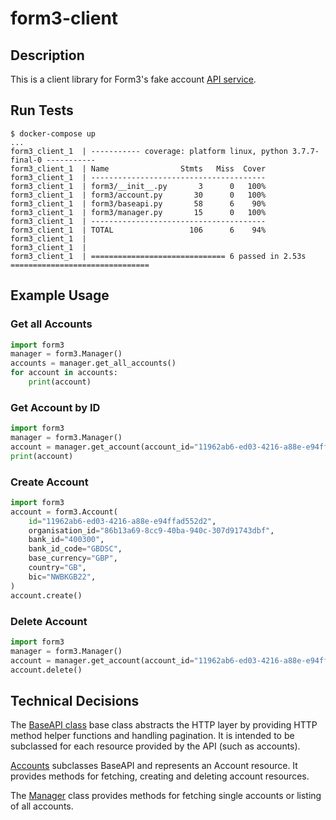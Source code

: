 # form3-client

## Description

This is a client library for Form3's fake account [API service](https://github.com/form3tech-oss/interview-accountapi).

## Run Tests

```
$ docker-compose up
...
form3_client_1  | ----------- coverage: platform linux, python 3.7.7-final-0 -----------
form3_client_1  | Name                Stmts   Miss  Cover
form3_client_1  | ---------------------------------------
form3_client_1  | form3/__init__.py       3      0   100%
form3_client_1  | form3/account.py       30      0   100%
form3_client_1  | form3/baseapi.py       58      6    90%
form3_client_1  | form3/manager.py       15      0   100%
form3_client_1  | ---------------------------------------
form3_client_1  | TOTAL                 106      6    94%
form3_client_1  | 
form3_client_1  | 
form3_client_1  | ============================== 6 passed in 2.53s ===============================
```

## Example Usage

### Get all Accounts

```python
import form3
manager = form3.Manager()
accounts = manager.get_all_accounts()
for account in accounts:
    print(account)
```

### Get Account by ID

```python
import form3
manager = form3.Manager()
account = manager.get_account(account_id="11962ab6-ed03-4216-a88e-e94ffad552d2")
print(account)
```

### Create Account

```python
import form3
account = form3.Account(
    id="11962ab6-ed03-4216-a88e-e94ffad552d2",
    organisation_id="86b13a69-8cc9-40ba-940c-307d91743dbf",
    bank_id="400300",
    bank_id_code="GBDSC",
    base_currency="GBP",
    country="GB",
    bic="NWBKGB22",
)
account.create()
```

### Delete Account

```python
import form3
manager = form3.Manager()
account = manager.get_account(account_id="11962ab6-ed03-4216-a88e-e94ffad552d2")
account.delete()
```

## Technical Decisions

The [BaseAPI class](https://github.com/serain/form3-client/blob/master/form3/baseapi.py#L24) base class abstracts the HTTP layer by providing HTTP method helper functions and handling pagination. It is intended to be subclassed for each resource provided by the API (such as accounts).

[Accounts](https://github.com/serain/form3-client/blob/master/form3/account.py) subclasses BaseAPI and represents an Account resource. It provides methods for fetching, creating and deleting account resources.

The [Manager](https://github.com/serain/form3-client/blob/master/form3/manager.py#L6) class provides methods for fetching single accounts or listing of all accounts.
